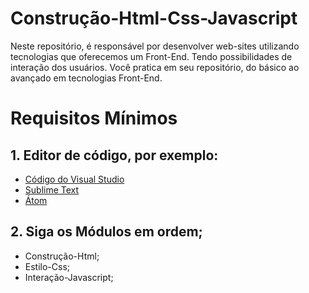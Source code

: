 # Construção-Html-Css-Javascript
 Neste repositório, é responsável por desenvolver web-sites utilizando tecnologias que oferecemos um Front-End. Tendo possibilidades de interação dos usuários. Você pratica em seu repositório, do básico ao avançado em tecnologias Front-End.

# Requisitos Mínimos

## 1. Editor de código, por exemplo:
- [Código do Visual Studio](https://code.visualstudio.com/)
- [Sublime Text](https://www.sublimetext.com/)
- [Átom](https://atom-editor.cc/)

## 2. Siga os Módulos em ordem; 
- Construção-Html;
- Estilo-Css;
- Interação-Javascript;
